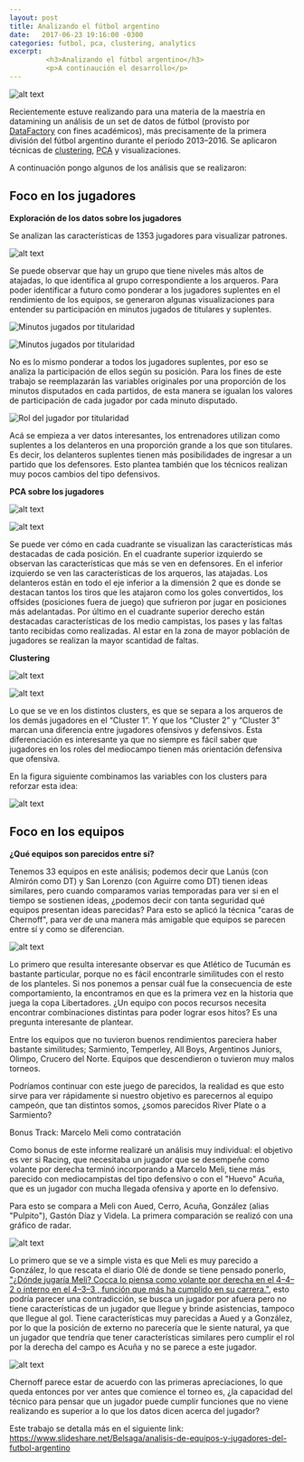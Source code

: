 ```yaml
---
layout: post
title: Analizando el fútbol argentino
date:   2017-06-23 19:16:00 -0300
categories: futbol, pca, clustering, analytics
excerpt:
         <h3>Analizando el fútbol argentino</h3>
         <p>A continaución el desarrollo</p>
---
```



![alt text](/images/tapa_informe.jpg)

Recientemente estuve realizando para una materia de la maestría en datamining un análisis de un set de datos de fútbol (provisto por [DataFactory](http://www.datafactory.la/) con fines académicos), más precisamente de la primera división del fútbol argentino durante el período 2013–2016. Se aplicaron técnicas de [clustering](https://es.wikipedia.org/wiki/An%C3%A1lisis_de_grupos), [PCA](https://es.wikipedia.org/wiki/An%C3%A1lisis_de_componentes_principales) y visualizaciones.

A continuación pongo algunos de los análisis que se realizaron:

## Foco en los jugadores

**Exploración de los datos sobre los jugadores**

Se analizan las características de 1353 jugadores para visualizar patrones.

![alt text](/images/grafico1.png)

Se puede observar que hay un grupo que tiene niveles más altos de atajadas, lo que identifica al grupo correspondiente a los arqueros.
Para poder identificar a futuro como ponderar a los jugadores suplentes en el rendimiento de los equipos, se generaron algunas visualizaciones para entender su participación en minutos jugados de titulares y suplentes.

![Minutos jugados por titularidad](/images/grafico2.png)

![Minutos jugados por titularidad](/images/grafico3.png)

No es lo mismo ponderar a todos los jugadores suplentes, por eso se analiza la participación de ellos según su posición.
Para los fines de este trabajo se reemplazarán las variables originales por una proporción de los minutos disputados en cada partidos, de esta manera se igualan los valores de participación de cada jugador por cada minuto disputado.

![Rol del jugador por titularidad](/images/grafico4.png)

Acá se empieza a ver datos interesantes, los entrenadores utilizan como suplentes a los delanteros en una proporción grande a los que son titulares.
Es decir, los delanteros suplentes tienen más posibilidades de ingresar a un partido que los defensores. Esto plantea también que los técnicos realizan
muy pocos cambios del tipo defensivos.

**PCA sobre los jugadores**

![alt text](/images/grafico5.png)

![alt text](/images/grafico6.png)

Se puede ver cómo en cada cuadrante se visualizan las características más destacadas de cada posición. En el cuadrante superior izquierdo se observan
las características que más se ven en defensores. En el inferior izquierdo se ven las características de los arqueros, las atajadas.
Los delanteros están en todo el eje inferior a la dimensión 2 que es donde se destacan tantos los tiros que les atajaron como los goles convertidos, los offsides (posiciones fuera de juego) que sufrieron por jugar en posiciones más adelantadas.
Por último en el cuadrante superior derecho están destacadas características de los medio campistas, los pases y las faltas tanto recibidas como realizadas.
Al estar en la zona de mayor población de jugadores se realizan la mayor scantidad de faltas.

**Clustering**

![alt text](/images/grafico9_pca_clust.png)

![alt text](/images/grafico8_hclust.png)

Lo que se ve en los distintos clusters, es que se separa a los arqueros de los demás jugadores en el “Cluster 1”. Y que los “Cluster 2” y “Cluster 3”
marcan una diferencia entre jugadores ofensivos y defensivos. Esta diferenciación es interesante ya que no siempre es fácil saber que jugadores en los roles del mediocampo tienen más orientación defensiva que ofensiva.

En la figura siguiente combinamos las variables con los clusters para reforzar
esta idea:


![alt text](/images/grafico12_biplot_clusters.png)

## Foco en los equipos

**¿Qué equipos son parecidos entre sí?**

Tenemos 33 equipos en este análisis; podemos decir que Lanús (con Almirón como DT) y San Lorenzo (con Aguirre como DT) tienen ideas similares, pero cuando comparamos varias temporadas para ver si en el tiempo se sostienen ideas, ¿podemos decir con tanta seguridad qué equipos presentan ideas parecidas?
Para esto se aplicó la técnica "caras de Chernoff", para ver de una manera más amigable que equipos se parecen entre sí y como se diferencian.

![alt text](/images/grafico21_chernoff.png)

Lo primero que resulta interesante observar es que Atlético de Tucumán es bastante particular, porque no es fácil encontrarle similitudes con el resto de los planteles. Si nos ponemos a pensar cuál fue la consecuencia de este comportamiento, la encontramos en que es la primera vez en la historia que juega la copa Libertadores. ¿Un equipo con pocos recursos necesita encontrar combinaciones distintas para poder lograr esos hitos? Es una pregunta interesante de plantear.

Entre los equipos que no tuvieron buenos rendimientos pareciera haber bastante similitudes; Sarmiento, Temperley, All Boys, Argentinos Juniors, Olimpo, Crucero del Norte. Equipos que descendieron o tuvieron muy malos torneos.

Podríamos continuar con este juego de parecidos, la realidad es que esto sirve para ver rápidamente si nuestro objetivo es parecernos al equipo campeón, que tan distintos somos, ¿somos parecidos River Plate o a Sarmiento?

Bonus Track: Marcelo Meli como contratación

Como bonus de este informe realizaré un análisis muy individual: el objetivo es ver si Racing, que necesitaba un jugador que se desempeñe como volante por derecha terminó incorporando a Marcelo Meli, tiene más parecido con mediocampistas del tipo defensivo o con el "Huevo" Acuña, que es un jugador con mucha llegada ofensiva y aporte en lo defensivo.

Para esto se compara a Meli con Aued, Cerro, Acuña, González (alias "Pulpito"), Gastón Díaz y Videla. La primera comparación se realizó con una gráfico de radar.

![alt text](/images/grafico22_radarchart_racing.png)

Lo primero que se ve a simple vista es que Meli es muy parecido a González, lo que rescata el diario Olé de donde se tiene pensado ponerlo, ["¿Dónde jugaría Meli? Cocca lo piensa como volante por derecha en el 4–4–2 o interno en el 4–3–3 , función que más ha cumplido en su carrera."](http://www.ole.com.ar/racing/juego-Cocca_0_1724227597.html), esto podría parecer una contradicción, se busca un jugador por afuera pero no tiene características de un jugador que llegue y brinde asistencias, tampoco que llegue al gol.
Tiene características muy parecidas a Aued y a González, por lo que la posición de externo no parecería que le siente natural, ya que un jugador que tendría que tener características similares pero cumplir el rol por la derecha del campo es Acuña y no se parece a este jugador.


![alt text](/images/grafico23_chernoff_meli.png)

Chernoff parece estar de acuerdo con las primeras apreciaciones, lo que queda entonces por ver antes que comience el torneo es, ¿la capacidad del técnico para pensar que un jugador puede cumplir funciones que no viene realizando es superior a lo que los datos dicen acerca del jugador?

Este trabajo se detalla más en el siguiente link: <https://www.slideshare.net/Belsaga/analisis-de-equipos-y-jugadores-del-futbol-argentino>


